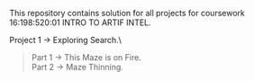 This repository contains solution for all projects for coursework 16:198:520:01 INTRO TO ARTIF INTEL.

Project 1 -> Exploring Search.\
>Part 1 -> This Maze is on Fire.\
>Part 2 -> Maze Thinning.
